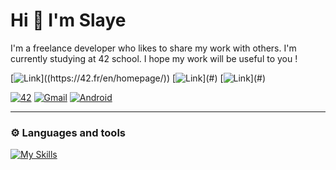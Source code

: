 # Hi 👋 I'm Slaye

I'm a freelance developer who likes to share my work with others. 
I'm currently studying at 42 school. I hope my work will be useful to you !

[![Link]([https://skills.thijs.gg/icons?i=c,python,unity](https://img.shields.io/badge/School-100000?style=for-the-badge&logo=42&logoColor=white&labelColor=323232&color=646464))]((https://42.fr/en/homepage/))
[![Link]([https://skills.thijs.gg/icons?i=c,python,unity](https://img.shields.io/badge/uduterrage@gmail.com-100000?style=for-the-badge&logo=Gmail&logoColor=white&labelColor=FF0000&color=FF5353))](#)
[![Link]([https://skills.thijs.gg/icons?i=c,python,unity](https://img.shields.io/badge/rejump-100000?style=for-the-badge&logo=Android&logoColor=white&labelColor=0048FF&color=487CFF))](#)

<div>
  <a href='https://42.fr/en/homepage/' target="_blank"><img alt='42' src='https://img.shields.io/badge/School-100000?style=for-the-badge&logo=42&logoColor=white&labelColor=323232&color=646464'/></a>
  <a href='#' target="_blank"><img alt='Gmail' src='https://img.shields.io/badge/uduterrage@gmail.com-100000?style=for-the-badge&logo=Gmail&logoColor=white&labelColor=FF0000&color=FF5353'/></a>
  <a href='#' target="_blank"><img alt='Android' src='https://img.shields.io/badge/rejump-100000?style=for-the-badge&logo=Android&logoColor=white&labelColor=0048FF&color=487CFF'/></a>
</div>

---

### ⚙️ Languages and tools

[![My Skills](https://skills.thijs.gg/icons?i=c,python,unity)](#)
